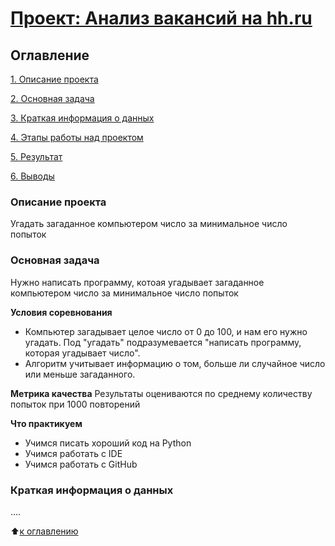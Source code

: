 # [Проект: Анализ вакансий на hh.ru](https://github.com/Alexx-Yu/python_classes/tree/main/Project%2001)

## Оглавление

[1. Описание проекта](#Описание-проекта)

[2. Основная задача](#Основная-задача)

[3. Краткая информация о данных](#Краткая-информация-о-данных)

[4. Этапы работы над проектом](#Этапы-работы-над-проектом)

[5. Результат](#Результат)

[6. Выводы](#Выводы)


### Описание проекта
Угадать загаданное компьютером число за минимальное число попыток

### Основная задача
Нужно написать программу, котоая угадывает загаданное компьютером число за минимальное число попыток

**Условия соревнования**
- Компьютер загадывает целое число от 0 до 100, и нам его нужно угадать. Под "угадать" подразумевается "написать программу, которая угадывает число".
- Алгоритм учитывает информацию о том, больше ли случайное число или меньше загаданного.

**Метрика качества**
Результаты оцениваются по среднему количеству попыток при 1000 повторений

**Что практикуем**
- Учимся писать хороший код на Python
- Учимся работать с IDE
- Учимся работать с GitHub

### Краткая информация о данных
....

:arrow_up:[к оглавлению](#Оглавление)

